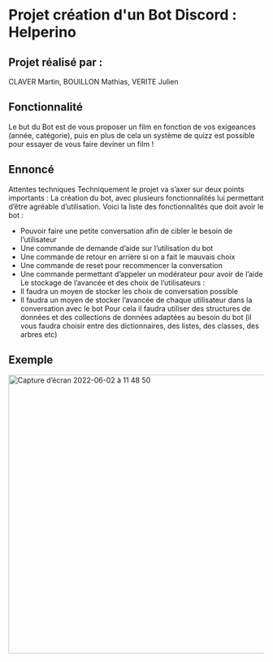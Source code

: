 # Projet création d'un Bot Discord : Helperino

## Projet réalisé par :
CLAVER Martin, BOUILLON Mathias, VERITE Julien

## Fonctionnalité
Le but du Bot est de vous proposer un film en fonction de vos exigeances (année, catégorie), puis en plus de cela un système de quizz est possible pour essayer de vous faire deviner un film ! 

## Ennoncé

Attentes techniques
Techniquement le projet va s’axer sur deux points importants : 
La création du bot, avec plusieurs fonctionnalités lui permettant d’être agréable d’utilisation. Voici la liste des fonctionnalités que doit avoir le bot :
-	Pouvoir faire une petite conversation afin de cibler le besoin de l’utilisateur
-	Une commande de demande d’aide sur l’utilisation du bot
-	Une commande de retour en arrière si on a fait le mauvais choix
-	Une commande de reset pour recommencer la conversation
-	Une commande permettant d’appeler un modérateur pour avoir de l’aide
Le stockage de l’avancée et des choix de l’utilisateurs : 
-	Il faudra un moyen de stocker les choix de conversation possible
-	Il faudra un moyen de stocker l’avancée de chaque utilisateur dans la conversation avec le bot 
Pour cela il faudra utiliser des structures de données et des collections de données adaptées au besoin du bot (il vous faudra choisir entre des dictionnaires, des listes, des classes, des arbres etc)

## Exemple

<img width="549" alt="Capture d’écran 2022-06-02 à 11 48 50" src="https://user-images.githubusercontent.com/96047185/171604008-3a182528-1ce1-4e32-b23a-a0bd4de67a5e.png">
